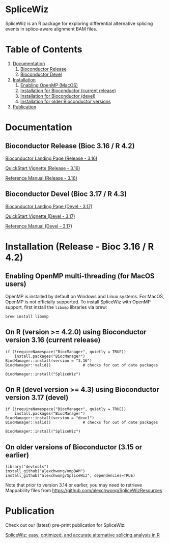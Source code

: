 # SpliceWiz

SpliceWiz is an R package for exploring differential alternative splicing events in splice-aware alignment BAM files.

# Table of Contents

1. [Documentation](#doco)
    1. [Bioconductor Release](#docorelease)
    2. [Bioconductor Devel](#docodevel)
2. [Installation](#inst)
    1. [Enabling OpenMP (MacOS)](#ompmac)
    2. [Installation for Bioconductor (current release)](#instrelease)
    3. [Installation for Bioconductor (devel)](#instdevel)
    4. [Installation for older Bioconductor versions](#instlegacy)
3. [Publication](#pub)

# Documentation <a name="doco"></a>

## Bioconductor Release (Bioc 3.16 / R 4.2) <a name="docorelease"></a>

[Bioconductor Landing Page (Release - 3.16)](https://bioconductor.org/packages/release/bioc/html/SpliceWiz.html)

[QuickStart Vignette (Release - 3.16)](https://bioconductor.org/packages/release/bioc/vignettes/SpliceWiz/inst/doc/SW_QuickStart.html)

[Reference Manual (Release - 3.16)](https://bioconductor.org/packages/release/bioc/manuals/SpliceWiz/man/SpliceWiz.pdf) 

## Bioconductor Devel (Bioc 3.17 / R 4.3) <a name="docodevel"></a>

[Bioconductor Landing Page (Devel - 3.17)](https://bioconductor.org/packages/devel/bioc/html/SpliceWiz.html)

[QuickStart Vignette (Devel - 3.17)](https://bioconductor.org/packages/devel/bioc/vignettes/SpliceWiz/inst/doc/SW_QuickStart.html)

[Reference Manual (Devel - 3.17)](https://bioconductor.org/packages/devel/bioc/manuals/SpliceWiz/man/SpliceWiz.pdf) 

# Installation (Release - Bioc 3.16 / R 4.2) <a name="inst"></a>

## Enabling OpenMP multi-threading (for MacOS users) <a name="ompmac"></a>

OpenMP is installed by default on Windows and Linux systems. For MacOS, OpenMP
is not officially supported. To install SpliceWiz with OpenMP support, first
install the `libomp` libraries via brew:

```
brew install libomp
```

## On R (version >= 4.2.0) using Bioconductor version 3.16 (current release) <a name="instrelease"></a>

```
if (!requireNamespace("BiocManager", quietly = TRUE))
    install.packages("BiocManager")
BiocManager::install(version = "3.16")
BiocManager::valid()              # checks for out of date packages

BiocManager::install("SpliceWiz")
```

## On R (devel version >= 4.3) using Bioconductor version 3.17 (devel) <a name="instdevel"></a>

```
if (!requireNamespace("BiocManager", quietly = TRUE))
    install.packages("BiocManager")
BiocManager::install(version = "devel")
BiocManager::valid()              # checks for out of date packages

BiocManager::install("SpliceWiz")
```

## On older versions of Bioconductor (3.15 or earlier) <a name="instlegacy"></a>

```
library("devtools")
install_github("alexchwong/ompBAM")
install_github("alexchwong/SpliceWiz", dependencies=TRUE)
```

Note that prior to version 3.14 or earlier, you may need to retrieve
Mappability files from https://github.com/alexchwong/SpliceWizResources

# Publication <a name="pub"></a>

Check out our (latest) pre-print publication for SpliceWiz:

[SpliceWiz: easy, optimized, and accurate alternative splicing analysis in R](https://www.biorxiv.org/content/10.1101/2022.07.05.498887v1)